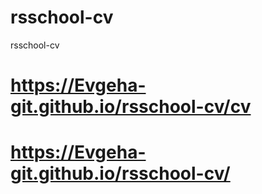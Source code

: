 # rsschool-cv
rsschool-cv


# https://Evgeha-git.github.io/rsschool-cv/cv 
# https://Evgeha-git.github.io/rsschool-cv/
